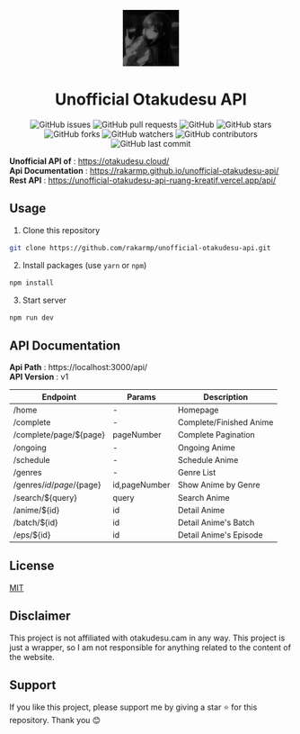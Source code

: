 <p align="center"><img src="picture.jpg" width="100" height="100"></p>

<h1 align="center">Unofficial Otakudesu API</h1>

<p align="center">
<img alt="GitHub issues" src="https://img.shields.io/github/issues/rakarmp/unofficial-otakudesu-api">
<img alt="GitHub pull requests" src="https://img.shields.io/github/issues-pr/rakarmp/unofficial-otakudesu-api">
<img alt="GitHub" src="https://img.shields.io/github/license/rakarmp/unofficial-otakudesu-api"> 
<img alt="GitHub stars" src="https://img.shields.io/github/stars/rakarmp/unofficial-otakudesu-api">
<img alt="GitHub forks" src="https://img.shields.io/github/forks/rakarmp/unofficial-otakudesu-api">
<img alt="GitHub watchers" src="https://img.shields.io/github/watchers/rakarmp/unofficial-otakudesu-api">
<img alt="GitHub contributors" src="https://img.shields.io/github/contributors/rakarmp/unofficial-otakudesu-api">
<img alt="GitHub last commit" src="https://img.shields.io/github/last-commit/rakarmp/unofficial-otakudesu-api">
</p>

**Unofficial API of** : https://otakudesu.cloud/ </br>
**Api Documentation** : https://rakarmp.github.io/unofficial-otakudesu-api/ </br>
**Rest API** : https://unofficial-otakudesu-api-ruang-kreatif.vercel.app/api/

## Usage
1. Clone this repository
```bash
git clone https://github.com/rakarmp/unofficial-otakudesu-api.git
```
2. Install packages (use `yarn` or `npm`)
```bash
npm install
```
3. Start server
```bash
npm run dev
```

## API Documentation
__Api Path__ : https://localhost:3000/api/</br>
__API Version__ : v1

| Endpoint | Params | Description |
| -------- | ------ | -----------|
| /home | - | Homepage |
| /complete | - | Complete/Finished Anime |
| /complete/page/${page} | pageNumber | Complete Pagination |
| /ongoing | - | Ongoing Anime |
| /schedule | - | Schedule Anime |
| /genres | - | Genre List |
| /genres/${id}/page/${page} | id,pageNumber | Show Anime by Genre |
| /search/${query} | query | Search Anime |
| /anime/${id} | id | Detail Anime |
| /batch/${id} | id | Detail Anime's Batch |
| /eps/${id} | id | Detail Anime's Episode |

## License
[MIT](https://github.com/rakarmp/unofficial-otakudesu-api/blob/main/LICENSE)

## Disclaimer
This project is not affiliated with otakudesu.cam in any way. This project is just a wrapper, so I am not responsible for anything related to the content of the website.

## Support
If you like this project, please support me by giving a star ⭐️ for this repository. Thank you 😊